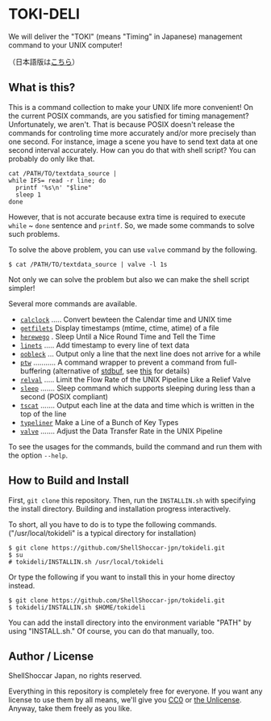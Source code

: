 # TOKI-DELI

We will deliver the "TOKI" (means "Timing" in Japanese) management command to your UNIX computer!

（日本語版は[こちら](README.ja.md)）

## What is this?

This is a command collection to make your UNIX life more convenient! On the current POSIX commands, are you satisfied for timing management? Unfortunately, we aren't. That is because POSIX doesn't release the commands for controling time more accurately and/or more precisely than one second. For instance, image a scene you have to send text data at one second interval accurately. How can you do that with shell script? You can probably do only like that.

```sh:
cat /PATH/TO/textdata_source |
while IFS= read -r line; do
  printf '%s\n' "$line"
  sleep 1
done
```

However, that is not accurate because extra time is required to execute `while` ~ `done` sentence and `printf`. So, we made some commands to solve such problems.

To solve the above problem, you can use `valve` command by the following.

```sh:
$ cat /PATH/TO/textdata_source | valve -l 1s
```

Not only we can solve the problem but also we can make the shell script simpler!

Several more commands are available.

* [`calclock`](bin/calclock) ..... Convert bewteen the Calendar time and UNIX time
* [`getfilets`](c_src/getfilets.c) Display timestamps (mtime, ctime, atime) of a file
* [`herewego`](c_src/herewego.c) . Sleep Until a Nice Round Time and Tell the Time
* [`linets`](c_src/linets.c) ..... Add timestamp to every line of text data
* [`oobleck`](c_src/oobleck.c) ... Output only a line that the next line does not arrive for a while
* [`ptw`](c_src/ptw.c) ........... A command wrapper to prevent a command from full-buffering (alternative of [stdbuf](https://www.gnu.org/software/coreutils/manual/html_node/stdbuf-invocation.html#stdbuf-invocation), see [this](https://github.com/ShellShoccar-jpn/tokideli/blob/main/manual/ptw.info.en.md) for details)
* [`relval`](c_src/relval.c) ..... Limit the Flow Rate of the UNIX Pipeline Like a Relief Valve
* [`sleep`](c_src/sleep.c) ....... Sleep command which supports sleeping during less than a second (POSIX compliant)
* [`tscat`](c_src/tscat.c) ....... Output each line at the data and time which is written in the top of the line
* [`typeliner`](c_src/typeliner.c) Make a Line of a Bunch of Key Types
* [`valve`](c_src/valve.c) ....... Adjust the Data Transfer Rate in the UNIX Pipeline

To see the usages for the commands, build the command and run them with the option `--help`.

## How to Build and Install

First, `git clone` this repository. Then, run the `INSTALLIN.sh` with specifying the install directory. Building and installation progress interactively.

To short, all you have to do is to type the following commands. ("/usr/local/tokideli" is a typical directory for installation)

```sh:
$ git clone https://github.com/ShellShoccar-jpn/tokideli.git
$ su
# tokideli/INSTALLIN.sh /usr/local/tokideli
```

Or type the following if you want to install this in your home directoy instead.

```sh:
$ git clone https://github.com/ShellShoccar-jpn/tokideli.git
$ tokideli/INSTALLIN.sh $HOME/tokideli
```

You can add the install directory into the environment variable "PATH" by using "INSTALL.sh." Of course, you can do that manually, too.

## Author / License

ShellShoccar Japan, no rights reserved.

Everything in this repository is completely free for everyone. If you want any license to use them by all means, we'll give you [CC0](https://creativecommons.org/share-your-work/public-domain/cc0) or [the Unlicense](https://unlicense.org/). Anyway, take them freely as you like.
